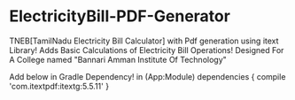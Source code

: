 # ElectricityBill-PDF-Generator
TNEB[TamilNadu Electricity Bill Calculator] with Pdf generation using itext Library!
Adds Basic Calculations of Electricity Bill Operations!
Designed For A College named "Bannari Amman Institute Of Technology"

Add below in Gradle Dependency! in (App:Module)
dependencies {
    compile 'com.itextpdf:itextg:5.5.11'
}
